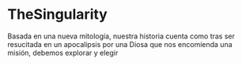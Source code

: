 # TheSingularity

Basada en una nueva mitología, nuestra historia cuenta como tras ser resucitada en un apocalipsis por una Diosa que nos encomienda una misión,
debemos explorar y elegir 
